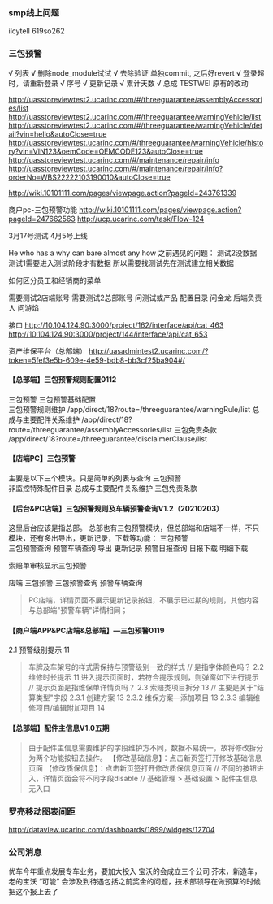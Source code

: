 ### smp线上问题
ilcytell
619so262

### 三包预警

√ 列表
√ 删除node_module试试
√ 去除验证 单独commit, 之后好revert
√ 登录超时，请重新登录
√ 序号
√ 更新记录
√ 累计天数
√ 总成
TESTWEI
原有的改动


http://uasstoreviewtest2.ucarinc.com/#/threeguarantee/assemblyAccessories/list
http://uasstoreviewtest2.ucarinc.com/#/threeguarantee/warningVehicle/list
http://uasstoreviewtest2.ucarinc.com/#/threeguarantee/warningVehicle/detail?vin=hello&autoClose=true
http://uasstoreviewtest.ucarinc.com/#/threeguarantee/warningVehicle/history?vin=VIN123&oemCode=OEMCODE123&autoClose=true
http://uasstoreviewtest.ucarinc.com/#/maintenance/repair/info
http://uasstoreviewtest.ucarinc.com/#/maintenance/repair/info?orderNo=WBS22222103190010&autoClose=true



http://wiki.10101111.com/pages/viewpage.action?pageId=243761339

商户pc-三包预警功能
http://wiki.10101111.com/pages/viewpage.action?pageId=247662563
http://ucp.ucarinc.com/task/Flow-124 

3月17号测试   4月5号上线

He who has a why can bare almost any how
之前遇见的问题：
测试2没数据
测试1需要进入测试阶段才有数据
所以需要找测试先在测试建立相关数据

如何区分员工和经销商的菜单

需要测试2店端账号
需要测试2总部账号
    问测试或产品
配置目录 问金龙
后端负责人 问游焰

接口
http://10.104.124.90:3000/project/162/interface/api/cat_463
http://10.104.124.90:3000/project/144/interface/api/cat_653

资产维保平台（总部端）
http://uasadmintest2.ucarinc.com/?token=5fef3e5b-609e-4e59-bdb8-bb3cf25ba904#/

#### 【总部端】三包预警规则配置0112
三包预警
    三包预警基础配置	
        三包预警规则维护
        /app/direct/18?route=/threeguarantee/warningRule/list
		总成与主要配件关系维护
        /app/direct/18?route=/threeguarantee/assemblyAccessories/list
		三包免责条款
        /app/direct/18?route=/threeguarantee/disclaimerClause/list
#### 【店端PC】三包预警
主要是以下三个模块。只是简单的列表与查询
三包预警	
    非监控特殊配件目录
    总成与主要配件关系维护
    三包免责条款

#### 【后台&PC店端】三包预警规则及车辆预警查询V1.2（20210203）
这里后台应该是指总部。
总部也有三包预警模块，但总部端和店端不一样，不只模块，还有多出导出，更新记录，下载等功能：
三包预警	
    三包预警查询
    	预警车辆查询 
            导出
            更新记录
		预警日报查询 
            日报下载
            明细下载

索赔单审核显示三包预警

店端
三包预警
	三包预警查询
    	预警车辆查询

> PC店端，详情页面不展示更新记录按钮，不展示已过期的规则，其他内容与总部端"预警车辆"详情相同；

#### 【商户端APP&PC店端&总部端】—三包预警0119
2.1 预警级别提示	11
> 车牌及车架号的样式需保持与预警级别一致的样式
// 是指字体颜色吗？
2.2 维修时长提示	11
> 进入提示页面时，若符合提示规则，则弹窗如下进行提示
// 提示页面是指维保单详情页吗？
2.3 索赔类项目拆分	13
// 主要是关于"结算类型"字段
2.3.1 创建方案	13
2.3.2 维保方案—添加项目	13
2.3.3 编辑维修项目/编辑附加项目	14


#### 【总部端】配件主信息V1.0五期
> 由于配件主信息需要维护的字段维护方不同，数据不易统一，故将修改拆分为两个功能按钮去操作。
>【修改基础信息】：点击新页签打开修改基础信息页面
>【修改质保信息】：点击新页签打开修改质保信息页面
// 不同的按钮进入，详情页面会将不同字段disable
// 基础管理 > 基础设置 > 配件主信息 无入口

### 罗亮移动图表间距
http://dataview.ucarinc.com/dashboards/1899/widgets/12704

### 公司消息
优车今年重点发展专车业务，要加大投入
宝沃的会成立三个公司 芥末，新造车，老的宝沃
“可能” 会涉及到待遇包括之前奖金的问题，技术部领导在做预算的时候把这个报上去了